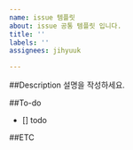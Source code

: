 ```yaml
---
name: issue 템플릿
about: issue 공통 템플릿 입니다.
title: ''
labels: ''
assignees: jihyuuk

---
```


##Description
설명을 작성하세요.

##To-do
- [] todo

##ETC
